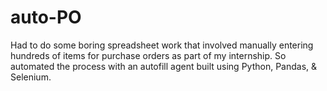 # auto-PO
Had to do some boring spreadsheet work that involved manually entering hundreds of items for purchase orders as part of my internship. So automated the process with an autofill agent built using Python, Pandas, & Selenium.
